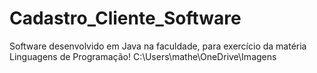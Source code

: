 # Cadastro_Cliente_Software
Software desenvolvido em Java na faculdade, para exercício da matéria Linguagens de Programação!
<img>C:\Users\mathe\OneDrive\Imagens</img>
